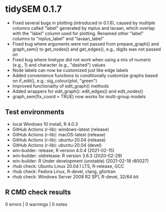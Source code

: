 # tidySEM 0.1.7

* Fixed several bugs in plotting (introduced in 0.1.6),
  caused by multiple columns called "label" 
  generated by mplus and lavaan, which overlap with the "label" column used for
  plotting. Renamed other "label" columns to "mplus_label" and "lavaan_label"
* Fixed bug where arguments were not passed from prepare_graph() and graph_sem()
  to get_nodes() and get_edges(), e.g., digits was not passed on
* Fixed bug where linetype did not work when using a mix of numeric (e.g., 1) 
  and character (e.g., "dashed") values
* Node labels can now be customized just like edge labels
* Added convenience functions to conditionally customize graphs based on
  if_edit(), e.g.: sig_colour(plot, "green")
* Improved functionality of edit_graph() methods
* Added wrappers for edit_graph(): edit_edges() and edit_nodes()
* graph_sem(fix_coord = TRUE) now works for multi-group models
  
## Test environments

* local Windows 10 install, R 4.0.3
* GitHub Actions (r-lib): windows-latest (release)
* GitHub Actions (r-lib): macOS-latest (release)
* GitHub Actions (r-lib): ubuntu-20.04 (release)
* GitHub Actions (r-lib): ubuntu-20.04 (devel)
* win-builder: release, R version 4.0.4 (2021-02-15)
* win-builder: oldrelease: R version 3.6.3 (2020-02-29)
* win-builder: R Under development (unstable) (2021-02-18 r80027)
* rhub check: Ubuntu Linux 20.04.1 LTS, R-release, GCC
* rhub check: Fedora Linux, R-devel, clang, gfortran
* rhub check: Windows Server 2008 R2 SP1, R-devel, 32/64 bit

## R CMD check results

0 errors | 0 warnings | 0 notes
